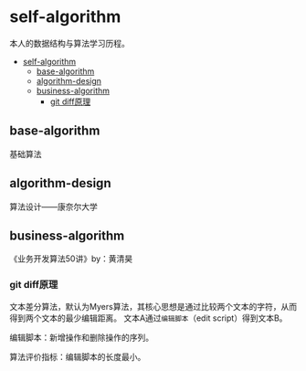 # self-algorithm
本人的数据结构与算法学习历程。

<!-- TOC -->
* [self-algorithm](#self-algorithm)
  * [base-algorithm](#base-algorithm)
  * [algorithm-design](#algorithm-design)
  * [business-algorithm](#business-algorithm)
    * [git diff原理](#git-diff原理)
<!-- TOC -->

## base-algorithm
基础算法
## algorithm-design
算法设计——康奈尔大学
## business-algorithm
《业务开发算法50讲》by：黄清昊

### git diff原理
文本差分算法，默认为Myers算法，其核心思想是通过比较两个文本的字符，从而得到两个文本的最少编辑距离。
文本A通过`编辑脚本`（edit script）得到文本B。

编辑脚本：新增操作和删除操作的序列。

算法评价指标：编辑脚本的长度最小。
